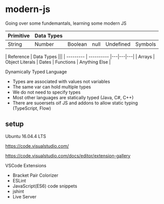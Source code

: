 # modern-js

Going over some fundemantals, learning some modern JS

| Primitive  | Data Types |||||
| ---------- |---|---|---|---|---|
| String     | Number | Boolean | null | Undefined | Symbols |

| Reference | Data Types |||
| --------- | ---------- |---|---|---|
| Arrays    | Object Literals | Dates | Functions | Anything Else |

Dynamically Typed Language

- Types are associated with values not variables
- The same var can hold multiple types
- We do not need to specify types
- Most other languages are statically typed (Java, C#, C++)
- There are suoersets oif JS and addons to allow static typing (TypeScript, Flow)

## setup

Ubuntu 16.04.4 LTS

https://code.visualstudio.com/

https://code.visualstudio.com/docs/editor/extension-gallery

VSCode Extensions

- Bracket Pair Colorizer
- ESLint
- JavaScript(ES6) code snippets
- jshint
- Live Server
